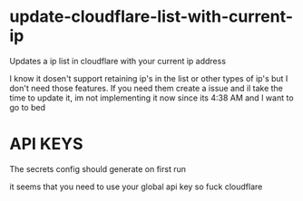 # update-cloudflare-list-with-current-ip

Updates a ip list in cloudflare with your current ip address

I know it dosen't support retaining ip's in the list or other types of ip's but I don't need those features.
If you need them create a issue and il take the time to update it, im not implementing it now since its 4:38 AM and I want to go to bed

# API KEYS

The secrets config should generate on first run

it seems that you need to use your global api key so fuck cloudflare
